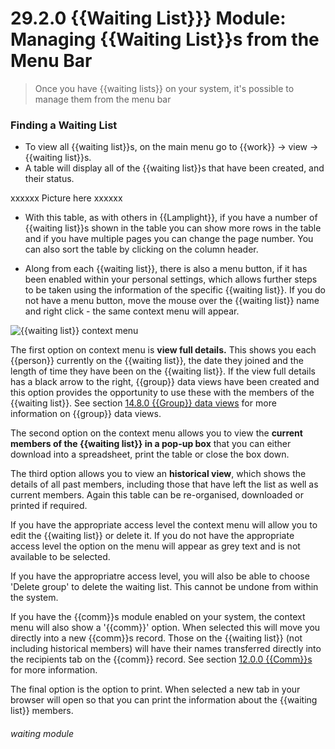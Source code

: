 # 29.2.0    {{Waiting List}}} Module: Managing {{Waiting List}}s from the Menu Bar

> Once you have {{waiting lists}} on your system, it's possible to manage them from the menu bar

### Finding a Waiting List

- To view all {{waiting list}}s, on the main menu go to {{work}} -> view -> {{waiting list}}s. 
- A table will display all of the {{waiting list}}s that have been created, and their status.

xxxxxx Picture here xxxxxx

 - With this table, as with others in {{Lamplight}}, if you have a number of {{waiting list}}s shown in the table you can show more rows in the table and if you have multiple pages you can change the page number. You can also sort the table by clicking on the column header.

- Along from each {{waiting list}}, there is also a menu button, if it has been enabled within your personal settings, which allows further steps to be taken using the information of the specific {{waiting list}}. If you do not have a menu button, move the mouse over the {{waiting list}} name and right click - the same context menu will appear.

![{{waiting list}} context menu]({{imgpath}}229a.png)

The first option on context menu is **view full details.** This shows you each {{person}} currently on the {{waiting list}}, the date they joined and the length of time they have been on the {{waiting list}}. If the view full details has a black arrow to the right, {{group}} data views have been created and this option provides the opportunity to use these with the members of the {{waiting list}}. See section [14.8.0  {{Group}} data views](/help/index/v/{{version}}/p/14.8.0) for more information on {{group}} data views.

The second option on the context menu allows you to view the **current members of the {{waiting list}} in a pop-up box** that you can either download into a spreadsheet, print the table or close the box down.

The third option allows you to view an **historical view**, which shows the details of all past members, including those that have left the list as well as current members. Again this table can be re-organised, downloaded or printed if required.

If you have the appropriate access level the context menu will allow you to edit the {{waiting list}} or delete it. If you do not have the appropriate access level the option on the menu will appear as grey text and is not available to be selected.

If you have the appropriatre access level, you will also be able to choose 'Delete group' to delete the waiting list.  This cannot be undone from within the system.

If you have the {{comm}}s module enabled on your system, the context menu will also show a '{{comm}}' option. When selected this will move you directly into a new {{comm}}s record. Those on the {{waiting list}} (not including historical members) will have their names transferred directly into the recipients tab on the {{comm}} record. See section [12.0.0  {{Comm}}s](/help/index/v/{{version}}/p/12.0.0) for more information.

The final option is the option to print. When selected a new tab in your browser will open so that you can print the information about the {{waiting list}} members. 

###### waiting module

